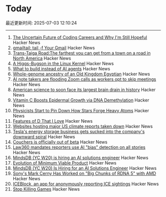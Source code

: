 # Today

最近更新时间: 2025-07-03 12:10:24

--- 
1. [The Uncertain Future of Coding Careers and Why I'm Still Hopeful](https://jonmagic.com/posts/the-uncertain-future-of-coding-careers-and-why-im-still-hopeful/) Hacker News
2. [gmailtail: tail -f Your Gmail](https://github.com/c4pt0r/gmailtail) Hacker News
3. [Trans-Taiga Road:The farthest you can get from a town on a road in North America](https://www.jamesbayroad.com/ttr/index.html) Hacker News
4. [A Higgs-Bugson in the Linux Kernel](https://blog.janestreet.com/a-higgs-bugson-in-the-linux-kernel/) Hacker News
5. [What to build instead of AI agents](https://decodingml.substack.com/p/stop-building-ai-agents) Hacker News
6. [Whole-genome ancestry of an Old Kingdom Egyptian](https://www.nature.com/articles/s41586-025-09195-5) Hacker News
7. [AI note takers are flooding Zoom calls as workers opt to skip meetings](https://www.washingtonpost.com/technology/2025/07/02/ai-note-takers-meetings-bots/) Hacker News
8. [American science to soon face its largest brain drain in history](https://bigthink.com/starts-with-a-bang/american-science-brain-drain/) Hacker News
9. [Vitamin C Boosts Epidermal Growth via DNA Demethylation](https://www.jidonline.org/article/S0022-202X(25)00416-6/fulltext) Hacker News
10. [Physicists Start to Pin Down How Stars Forge Heavy Atoms](https://www.quantamagazine.org/physicists-start-to-pin-down-how-stars-forge-heavy-atoms-20250702/) Hacker News
11. [Features of D That I Love](https://bradley.chatha.dev/blog/dlang-propaganda/features-of-d-that-i-love/) Hacker News
12. [Websites hosting major US climate reports taken down](https://apnews.com/article/climate-change-national-assessment-nasa-white-house-057cec699caef90832d8b10f21a6ffe8) Hacker News
13. [Tesla's energy storage business gets sucked into the company's downward spiral](https://techcrunch.com/2025/07/02/teslas-energy-storage-business-gets-sucked-into-the-companys-downward-spiral/) Hacker News
14. [Couchers is officially out of beta](https://couchers.org/blog/2025/07/01/releasing-couchers-v1) Hacker News
15. [Law360 mandates reporters use AI "bias" detection on all stories](https://www.niemanlab.org/2025/07/law360-mandates-reporters-use-ai-bias-detection-on-all-stories/) Hacker News
16. [MindsDB (YC W20) is hiring an AI solutions engineer](https://job-boards.greenhouse.io/mindsdb/jobs/4770283007) Hacker News
17. [Evolution of Minimum Viable Product](https://raspasov.posthaven.com/evolution-of-minimum-viable-product) Hacker News
18. [MindsDB (YC W20) Is Hiring for an AI Solutions Engineer](https://job-boards.greenhouse.io/mindsdb/jobs/4770283007) Hacker News
19. [Sony's Mark Cerny Has Worked on "Big Chunks of RDNA 5" with AMD](https://overclock3d.net/news/gpu-displays/sonys-mark-cerny-has-worked-on-big-chunks-of-rdna-5-with-amd/) Hacker News
20. [ICEBlock, an app for anonymously reporting ICE sightings](https://techcrunch.com/2025/07/01/iceblock-an-app-for-anonymously-reporting-ice-sightings-goes-viral-overnight-after-bondi-criticism/) Hacker News
21. [Stop Killing Games](https://www.stopkillinggames.com/) Hacker News
